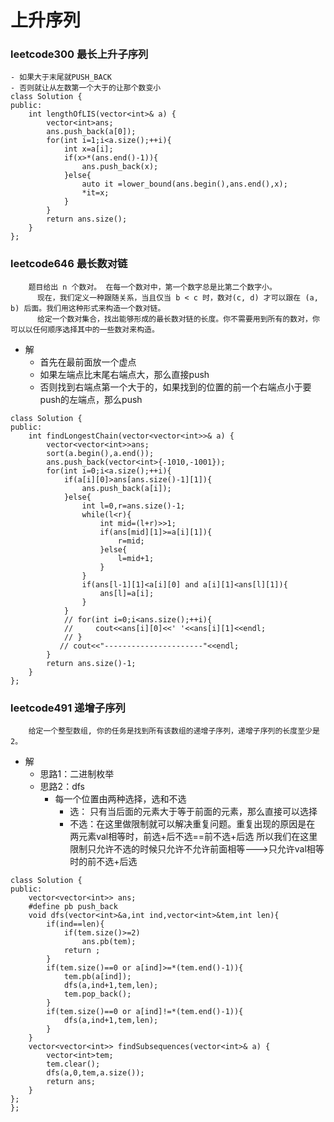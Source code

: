 上升序列
=============
### leetcode300 最长上升子序列
```cgo
- 如果大于末尾就PUSH_BACK
- 否则就让从左数第一个大于的让那个数变小
class Solution {
public:
    int lengthOfLIS(vector<int>& a) {
        vector<int>ans;
        ans.push_back(a[0]);
        for(int i=1;i<a.size();++i){
            int x=a[i];
            if(x>*(ans.end()-1)){
                ans.push_back(x);
            }else{
                auto it =lower_bound(ans.begin(),ans.end(),x);
                *it=x;
            }
        }
        return ans.size();
    }
};
```


### leetcode646 最长数对链
        题目给出 n 个数对。 在每一个数对中，第一个数字总是比第二个数字小。
          现在，我们定义一种跟随关系，当且仅当 b < c 时，数对(c, d) 才可以跟在 (a, b) 后面。我们用这种形式来构造一个数对链。 
          给定一个数对集合，找出能够形成的最长数对链的长度。你不需要用到所有的数对，你可以以任何顺序选择其中的一些数对来构造。

- 解
    - 首先在最前面放一个虚点
    - 如果左端点比末尾右端点大，那么直接push
    - 否则找到右端点第一个大于的，如果找到的位置的前一个右端点小于要push的左端点，那么push
```cgo
class Solution {
public:
    int findLongestChain(vector<vector<int>>& a) {
        vector<vector<int>>ans;
        sort(a.begin(),a.end());
        ans.push_back(vector<int>{-1010,-1001});
        for(int i=0;i<a.size();++i){
            if(a[i][0]>ans[ans.size()-1][1]){
                ans.push_back(a[i]);
            }else{
                int l=0,r=ans.size()-1;
                while(l<r){
                    int mid=(l+r)>>1;
                    if(ans[mid][1]>=a[i][1]){
                        r=mid;
                    }else{
                        l=mid+1;
                    }
                }
                if(ans[l-1][1]<a[i][0] and a[i][1]<ans[l][1]){
                    ans[l]=a[i];
                }  
            }
            // for(int i=0;i<ans.size();++i){
            //     cout<<ans[i][0]<<' '<<ans[i][1]<<endl;
            // }
           // cout<<"----------------------"<<endl;
        }
        return ans.size()-1;
    }
};
```

### leetcode491 递增子序列
        给定一个整型数组, 你的任务是找到所有该数组的递增子序列，递增子序列的长度至少是2。

- 解
    - 思路1：二进制枚举
    - 思路2：dfs   
        - 每一个位置由两种选择，选和不选
            - 选：  只有当后面的元素大于等于前面的元素，那么直接可以选择
            - 不选：在这里做限制就可以解决重复问题。重复出现的原因是在 两元素val相等时，前选+后不选==前不选+后选
            所以我们在这里限制只允许不选的时候只允许不允许前面相等--->只允许val相等时的前不选+后选 
```cgo
class Solution {
public:
    vector<vector<int>> ans;
    #define pb push_back
    void dfs(vector<int>&a,int ind,vector<int>&tem,int len){
        if(ind==len){
            if(tem.size()>=2)
                ans.pb(tem);
            return ;
        }
        if(tem.size()==0 or a[ind]>=*(tem.end()-1)){
            tem.pb(a[ind]);
            dfs(a,ind+1,tem,len);
            tem.pop_back();
        }
        if(tem.size()==0 or a[ind]!=*(tem.end()-1)){
            dfs(a,ind+1,tem,len);
        }
    }
    vector<vector<int>> findSubsequences(vector<int>& a) {
        vector<int>tem;
        tem.clear();
        dfs(a,0,tem,a.size());      
        return ans;
    }
};
};
```
